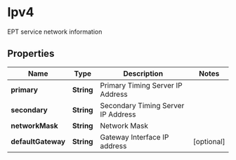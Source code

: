 

# Ipv4

EPT service network information

## Properties

| Name | Type | Description | Notes |
|------------ | ------------- | ------------- | -------------|
|**primary** | **String** | Primary Timing Server IP Address |  |
|**secondary** | **String** | Secondary Timing Server IP Address |  |
|**networkMask** | **String** | Network Mask |  |
|**defaultGateway** | **String** | Gateway Interface IP address |  [optional] |



